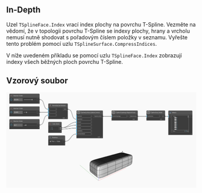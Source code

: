 ## In-Depth
Uzel `TSplineFace.Index` vrací index plochy na povrchu T-Spline. Vezměte na vědomí, že v topologii povrchu T-Spline se indexy plochy, hrany a vrcholu nemusí nutně shodovat s pořadovým číslem položky v seznamu. Vyřešte tento problém pomocí uzlu `TSplineSurface.CompressIndices`.

V níže uvedeném příkladu se pomocí uzlu `TSplineFace.Index` zobrazují indexy všech běžných ploch povrchu T-Spline.

## Vzorový soubor

![Example](./Autodesk.DesignScript.Geometry.TSpline.TSplineFace.Index_img.jpg)
